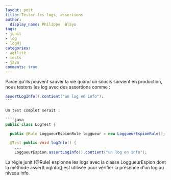 ```yaml
---
layout: post
title: Tester les logs, assertions
author:
  display_name: Philippe  Blayo
tags:
- junit
- log
- log4j
categories:
- agilité
- tests
- java
comments: true
---
```


Parce qu'ils peuvent sauver la vie quand un soucis survient en production, nous testons les log avec des assertions comme :

````java
assertLogInfo().contient("un log en info");
```

Un test complet serait :

````java
public class LogTest {

  public @Rule LoggueurEspionRule loggueur = new LoggueurEspionRule();

  @Test public void logInfo() {
    ...
    LoggueurEspion.assertLogInfo().contient("un log en info");
````

La règle junit (@Rule) espionne les logs avec la classe LoggueurEspion dont la méthode assertLogInfo() est utilisée pour vérifier la présence d'un log au niveau info.
